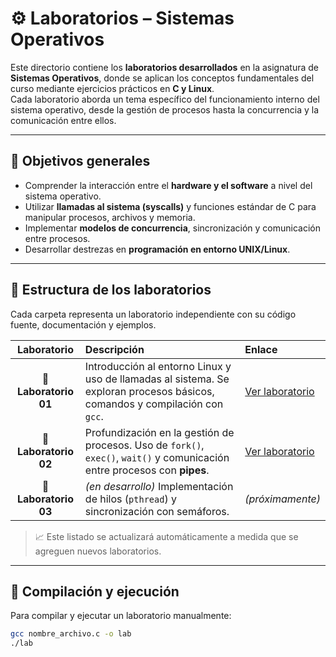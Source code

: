 # ⚙️ Laboratorios – Sistemas Operativos

Este directorio contiene los **laboratorios desarrollados** en la asignatura de **Sistemas Operativos**, donde se aplican los conceptos fundamentales del curso mediante ejercicios prácticos en **C y Linux**.  
Cada laboratorio aborda un tema específico del funcionamiento interno del sistema operativo, desde la gestión de procesos hasta la concurrencia y la comunicación entre ellos.

---

## 🧠 Objetivos generales

- Comprender la interacción entre el **hardware y el software** a nivel del sistema operativo.  
- Utilizar **llamadas al sistema (syscalls)** y funciones estándar de C para manipular procesos, archivos y memoria.  
- Implementar **modelos de concurrencia**, sincronización y comunicación entre procesos.  
- Desarrollar destrezas en **programación en entorno UNIX/Linux**.

---

## 📂 Estructura de los laboratorios

Cada carpeta representa un laboratorio independiente con su código fuente, documentación y ejemplos.

| Laboratorio | Descripción | Enlace |
|:------------:|:-------------|:--------|
| 🧪 **Laboratorio 01** | Introducción al entorno Linux y uso de llamadas al sistema. Se exploran procesos básicos, comandos y compilación con `gcc`. | [Ver laboratorio](https://github.com/AdrianMontLin/sistemas-operativos/tree/main/Laboratorios/lab-01) |
| 🧪 **Laboratorio 02** | Profundización en la gestión de procesos. Uso de `fork()`, `exec()`, `wait()` y comunicación entre procesos con **pipes**. | [Ver laboratorio](https://github.com/AdrianMontLin/sistemas-operativos/tree/main/Laboratorios/lab-02) |
| 🧪 **Laboratorio 03** | *(en desarrollo)* Implementación de hilos (`pthread`) y sincronización con semáforos. | *(próximamente)* |

> 📈 Este listado se actualizará automáticamente a medida que se agreguen nuevos laboratorios.

---

## 🚀 Compilación y ejecución

Para compilar y ejecutar un laboratorio manualmente:

```bash
gcc nombre_archivo.c -o lab
./lab
